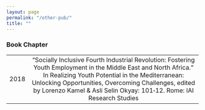 ```yaml
---
layout: page
permalink: "/other-pub/"
title: ""
---
```


### Book Chapter

|              |               |
| :---         |     :---:     |
| 2018   | “Socially Inclusive Fourth Industrial Revolution: Fostering Youth Employment in the Middle East and North Africa.” In Realizing Youth Potential in the Mediterranean: Unlocking Opportunities, Overcoming Challenges, edited by Lorenzo Kamel & Asli Selin Okyay: 101‑12. Rome: IAI Research Studies   | 

